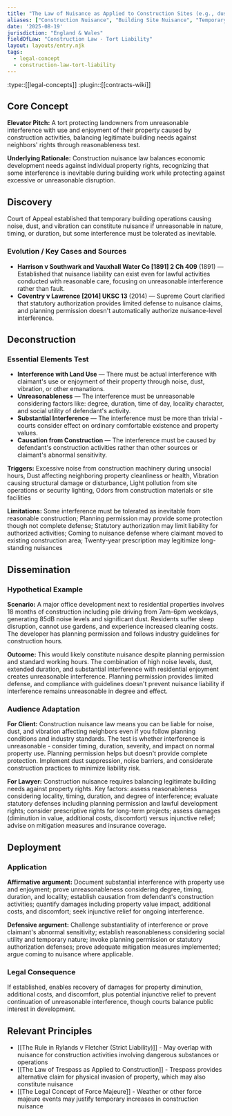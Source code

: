 ```yaml
---
title: "The Law of Nuisance as Applied to Construction Sites (e.g., dust, noise)"
aliases: ["Construction Nuisance", "Building Site Nuisance", "Temporary Nuisance", "Dust and Noise Nuisance"]
date: '2025-08-19'
jurisdiction: "England & Wales"
fieldOfLaw: "Construction Law - Tort Liability"
layout: layouts/entry.njk
tags:
  - legal-concept
  - construction-law-tort-liability
---
```


:type::[[legal-concepts]]
:plugin::[[contracts-wiki]]

## Core Concept

**Elevator Pitch:** A tort protecting landowners from unreasonable interference with use and enjoyment of their property caused by construction activities, balancing legitimate building needs against neighbors' rights through reasonableness test.

**Underlying Rationale:** Construction nuisance law balances economic development needs against individual property rights, recognizing that some interference is inevitable during building work while protecting against excessive or unreasonable disruption.

## Discovery

Court of Appeal established that temporary building operations causing noise, dust, and vibration can constitute nuisance if unreasonable in nature, timing, or duration, but some interference must be tolerated as inevitable.

### Evolution / Key Cases and Sources

- **Harrison v Southwark and Vauxhall Water Co [1891] 2 Ch 409** (1891) — Established that nuisance liability can exist even for lawful activities conducted with reasonable care, focusing on unreasonable interference rather than fault.
- **Coventry v Lawrence [2014] UKSC 13** (2014) — Supreme Court clarified that statutory authorization provides limited defense to nuisance claims, and planning permission doesn't automatically authorize nuisance-level interference.

## Deconstruction

### Essential Elements Test

- **Interference with Land Use** — There must be actual interference with claimant's use or enjoyment of their property through noise, dust, vibration, or other emanations.
- **Unreasonableness** — The interference must be unreasonable considering factors like: degree, duration, time of day, locality character, and social utility of defendant's activity.
- **Substantial Interference** — The interference must be more than trivial - courts consider effect on ordinary comfortable existence and property values.
- **Causation from Construction** — The interference must be caused by defendant's construction activities rather than other sources or claimant's abnormal sensitivity.

**Triggers:** Excessive noise from construction machinery during unsocial hours, Dust affecting neighboring property cleanliness or health, Vibration causing structural damage or disturbance, Light pollution from site operations or security lighting, Odors from construction materials or site facilities

**Limitations:** Some interference must be tolerated as inevitable from reasonable construction; Planning permission may provide some protection though not complete defense; Statutory authorization may limit liability for authorized activities; Coming to nuisance defense where claimant moved to existing construction area; Twenty-year prescription may legitimize long-standing nuisances

## Dissemination

### Hypothetical Example

**Scenario:** A major office development next to residential properties involves 18 months of construction including pile driving from 7am-6pm weekdays, generating 85dB noise levels and significant dust. Residents suffer sleep disruption, cannot use gardens, and experience increased cleaning costs. The developer has planning permission and follows industry guidelines for construction hours.

**Outcome:** This would likely constitute nuisance despite planning permission and standard working hours. The combination of high noise levels, dust, extended duration, and substantial interference with residential enjoyment creates unreasonable interference. Planning permission provides limited defense, and compliance with guidelines doesn't prevent nuisance liability if interference remains unreasonable in degree and effect.

### Audience Adaptation

**For Client:** Construction nuisance law means you can be liable for noise, dust, and vibration affecting neighbors even if you follow planning conditions and industry standards. The test is whether interference is unreasonable - consider timing, duration, severity, and impact on normal property use. Planning permission helps but doesn't provide complete protection. Implement dust suppression, noise barriers, and considerate construction practices to minimize liability risk.

**For Lawyer:** Construction nuisance requires balancing legitimate building needs against property rights. Key factors: assess reasonableness considering locality, timing, duration, and degree of interference; evaluate statutory defenses including planning permission and lawful development rights; consider prescriptive rights for long-term projects; assess damages (diminution in value, additional costs, discomfort) versus injunctive relief; advise on mitigation measures and insurance coverage.

## Deployment

### Application

**Affirmative argument:** Document substantial interference with property use and enjoyment; prove unreasonableness considering degree, timing, duration, and locality; establish causation from defendant's construction activities; quantify damages including property value impact, additional costs, and discomfort; seek injunctive relief for ongoing interference.

**Defensive argument:** Challenge substantiality of interference or prove claimant's abnormal sensitivity; establish reasonableness considering social utility and temporary nature; invoke planning permission or statutory authorization defenses; prove adequate mitigation measures implemented; argue coming to nuisance where applicable.

### Legal Consequence

If established, enables recovery of damages for property diminution, additional costs, and discomfort, plus potential injunctive relief to prevent continuation of unreasonable interference, though courts balance public interest in development.

## Relevant Principles

- [[The Rule in Rylands v Fletcher (Strict Liability)]] - May overlap with nuisance for construction activities involving dangerous substances or operations
- [[The Law of Trespass as Applied to Construction]] - Trespass provides alternative claim for physical invasion of property, which may also constitute nuisance
- [[The Legal Concept of Force Majeure]] - Weather or other force majeure events may justify temporary increases in construction nuisance
